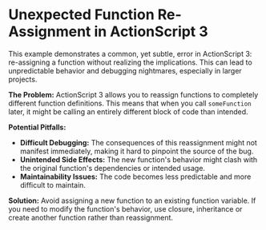 # Unexpected Function Re-Assignment in ActionScript 3

This example demonstrates a common, yet subtle, error in ActionScript 3: re-assigning a function without realizing the implications.  This can lead to unpredictable behavior and debugging nightmares, especially in larger projects.

**The Problem:** ActionScript 3 allows you to reassign functions to completely different function definitions.  This means that when you call `someFunction` later, it might be calling an entirely different block of code than intended.

**Potential Pitfalls:**
* **Difficult Debugging:** The consequences of this reassignment might not manifest immediately, making it hard to pinpoint the source of the bug.
* **Unintended Side Effects:** The new function's behavior might clash with the original function's dependencies or intended usage.
* **Maintainability Issues:**  The code becomes less predictable and more difficult to maintain.

**Solution:** Avoid assigning a new function to an existing function variable.  If you need to modify the function's behavior, use closure, inheritance or create another function rather than reassignment.